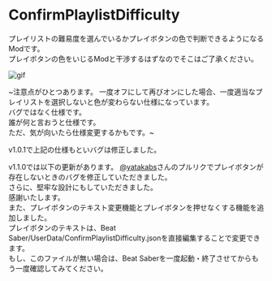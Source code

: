 # ConfirmPlaylistDifficulty

プレイリストの難易度を選んでいるかプレイボタンの色で判断できるようになるModです。<br>
プレイボタンの色をいじるModと干渉するはずなのでそこはご了承ください。

![gif](Gif/ConfirmPlaylistDifficulty.gif)

~注意点がひとつあります。
一度オフにして再びオンにした場合、一度適当なプレイリストを選択しないと色が変わらない仕様になっています。<br>
バグではなく仕様です。<br>
誰が何と言おうと仕様です。<br>
ただ、気が向いたら仕様変更するかもです。~

v1.0.1で上記の仕様もといバグは修正しました。

v1.1.0では以下の更新があります。
[@yatakabs](https://github.com/yatakabs)さんのプルリクでプレイボタンが存在しないときのバグを修正していただきました。<br>
さらに、堅牢な設計にもしていただきました。<br>
感謝いたします。<br>
また、プレイボタンのテキスト変更機能とプレイボタンを押せなくする機能を追加しました。<br>
プレイボタンのテキストは、Beat Saber/UserData/ConfirmPlaylistDifficulty.jsonを直接編集することで変更できます。<br>
もし、このファイルが無い場合は、Beat Saberを一度起動・終了させてからもう一度確認してみてください。
